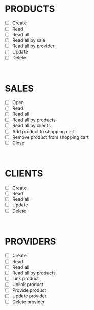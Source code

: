 # PRODUCTS
+ [ ] Create
+ [ ] Read
+ [ ] Read all
+ [ ] Read all by sale
+ [ ] Read all by provider
+ [ ] Update
+ [ ] Delete
  
<br>

# SALES
+ [ ] Open
+ [ ] Read
+ [ ] Read all
+ [ ] Read all by products
+ [ ] Read all by clients
+ [ ] Add product to shopping cart
+ [ ] Remove product from shopping cart
+ [ ] Close

<br>

# CLIENTS
+ [ ] Create
+ [ ] Read
+ [ ] Read all
+ [ ] Update
+ [ ] Delete

<br>

# PROVIDERS
+ [ ] Create
+ [ ] Read
+ [ ] Read all
+ [ ] Read all by products
+ [ ] Link product
+ [ ] Unlink product
+ [ ] Provide product
+ [ ] Update provider
+ [ ] Delete provider
